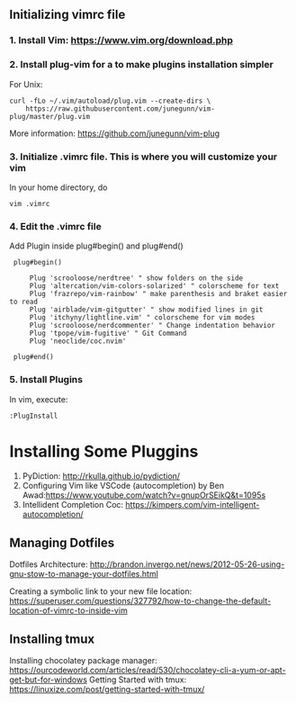 ## Initializing vimrc file 

### 1. Install Vim: https://www.vim.org/download.php

### 2. Install plug-vim for a to make plugins installation simpler

For Unix:

```
curl -fLo ~/.vim/autoload/plug.vim --create-dirs \
    https://raw.githubusercontent.com/junegunn/vim-plug/master/plug.vim
```

More information: https://github.com/junegunn/vim-plug

### 3. Initialize .vimrc file. This is where you will customize your vim

In your home directory, do

```
vim .vimrc
```
### 4. Edit the .vimrc file

Add Plugin inside plug#begin() and plug#end()

```
 plug#begin() 

	 Plug 'scrooloose/nerdtree' " show folders on the side
	 Plug 'altercation/vim-colors-solarized' " colorscheme for text
	 Plug 'frazrepo/vim-rainbow' " make parenthesis and braket easier to read
	 Plug 'airblade/vim-gitgutter' " show modified lines in git
	 Plug 'itchyny/lightline.vim' " colorscheme for vim modes
	 Plug 'scrooloose/nerdcommenter' " Change indentation behavior
	 Plug 'tpope/vim-fugitive' " Git Command
	 Plug 'neoclide/coc.nvim'

 plug#end()
```
### 5. Install Plugins

In vim, execute:

```
:PlugInstall
```

# Installing Some Pluggins

1. PyDiction: http://rkulla.github.io/pydiction/
2. Configuring Vim like VSCode (autocompletion) by Ben Awad:https://www.youtube.com/watch?v=gnupOrSEikQ&t=1095s 
3. Intellident Completion Coc: https://kimpers.com/vim-intelligent-autocompletion/


## Managing Dotfiles

Dotfiles Architecture: http://brandon.invergo.net/news/2012-05-26-using-gnu-stow-to-manage-your-dotfiles.html

Creating a symbolic link to your new file location:
https://superuser.com/questions/327792/how-to-change-the-default-location-of-vimrc-to-inside-vim

## Installing tmux

Installing chocolatey package manager: https://ourcodeworld.com/articles/read/530/chocolatey-cli-a-yum-or-apt-get-but-for-windows
Getting Started with tmux: https://linuxize.com/post/getting-started-with-tmux/

